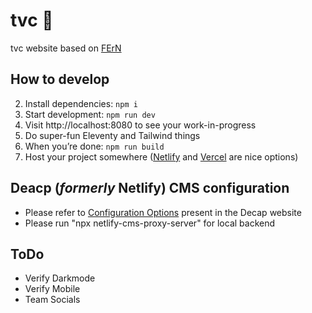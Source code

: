 # tvc 🌿

tvc website based on [FErN](https://github.com/nimblestart/fern)

## How to develop
2. Install dependencies: `npm i`
3. Start development: `npm run dev`
4. Visit http://localhost:8080 to see your work-in-progress
5. Do super-fun Eleventy and Tailwind things
6. When you’re done: `npm run build`
7. Host your project somewhere ([Netlify](https://www.netlify.com/) and [Vercel](https://vercel.com/) are nice options)

## Deacp (*formerly* Netlify) CMS configuration
- Please refer to [Configuration Options](https://decapcms.org/docs/configuration-options/) present in the Decap website
- Please run "npx netlify-cms-proxy-server" for local backend

## ToDo
- Verify Darkmode
- Verify Mobile
- Team Socials